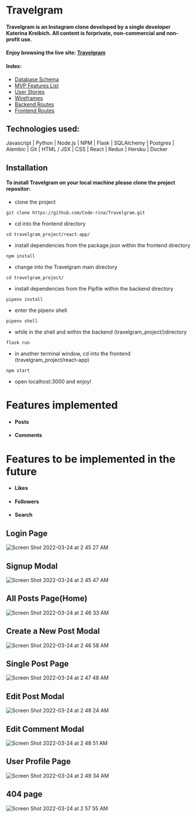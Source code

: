 # Travelgram

#### Travelgram is an Instagram clone developed by a single developer Katerina Kreibich. All content is forprivate, non-commercial and non-profit use.

#### Enjoy browsing the live site: [Travelgram](https://apptravelgram.herokuapp.com/)


#### Index:
* [Database Schema](https://github.com/Code-rina/Travelgram/wiki/Database-Schema)
* [MVP Features List](https://github.com/Code-rina/Travelgram/wiki/MVP-Features-List)
* [User Stories](https://github.com/Code-rina/Travelgram/wiki/User-Stories)
* [Wireframes](https://github.com/Code-rina/Travelgram/wiki/Wireframes)
* [Backend Routes](https://github.com/Code-rina/Travelgram/wiki/Backend-Routes)
* [Frontend Routes](https://github.com/Code-rina/Travelgram/wiki/Frontend-Routes)

## Technologies used:

Javascript | Python | Node.js | NPM | Flask | SQLAlchemy | Postgres | Alembic | Git | HTML / JSX | CSS | React | Redux | Heroku | Docker

## Installation

#### To install Travelgram on your local machine please clone the project repositor:
* clone the project
```
git clone https://github.com/Code-rina/Travelgram.git
```

* cd into the frontend directory
```
cd travelgram_project/react-app/
```

* install dependencies from the package.json within the frontend directory
```
npm install
```

* change into the Travelgram main directory
```
cd travelgram_project/
```

* install dependencies from the Pipfile within the backend directory
```
pipenv install
```

* enter the pipenv shell
```
pipenv shell
```

* while in the shell and within the backend (travelgram_project/)directory
```
flask run
```

* in another terminal window, cd into the frontend (travelgram_project/react-app)
```
npm start
```

* open localhost:3000 and enjoy!


# Features implemented
* #### Posts
* #### Comments

# Features to be implemented in the future
* #### Likes
* #### Followers
* #### Search

## Login Page
![Screen Shot 2022-03-24 at 2 45 27 AM](https://user-images.githubusercontent.com/87352324/159888755-e4208c99-5fc0-4928-b535-0c4226050b77.png)

## Signup Modal
![Screen Shot 2022-03-24 at 2 45 47 AM](https://user-images.githubusercontent.com/87352324/159888824-49009713-31c9-4e08-8e22-6b7b847ff1f2.png)

## All Posts Page(Home)
![Screen Shot 2022-03-24 at 2 46 33 AM](https://user-images.githubusercontent.com/87352324/159888979-836498fc-d51c-4c2c-8605-5663f9e2e72a.png)

## Create a New Post Modal
![Screen Shot 2022-03-24 at 2 46 58 AM](https://user-images.githubusercontent.com/87352324/159889047-4b72b844-56b6-4203-b434-b70aa6006997.png)

## Single Post Page
![Screen Shot 2022-03-24 at 2 47 48 AM](https://user-images.githubusercontent.com/87352324/159889189-418d7154-f212-4a99-8e2d-6610d3448695.png)

## Edit Post Modal
![Screen Shot 2022-03-24 at 2 48 24 AM](https://user-images.githubusercontent.com/87352324/159889321-f6b6fb78-d754-4e51-be1a-3fbe8b906242.png)

## Edit Comment Modal
![Screen Shot 2022-03-24 at 2 48 51 AM](https://user-images.githubusercontent.com/87352324/159889388-19293fa6-c6e0-41e6-840d-f2ed4de88424.png)

## User Profile Page
![Screen Shot 2022-03-24 at 2 49 34 AM](https://user-images.githubusercontent.com/87352324/159889534-48bbc154-24a8-4494-b0fe-bd7a10a0ab99.png)

## 404 page 
![Screen Shot 2022-03-24 at 2 57 55 AM](https://user-images.githubusercontent.com/87352324/159891034-c35c2305-681e-4435-a948-dd6169b84a19.png)
